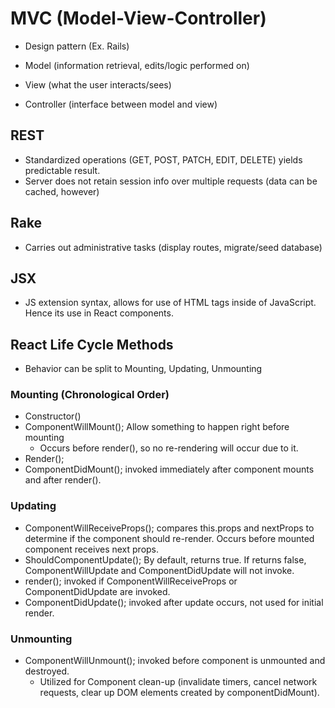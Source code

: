 # MVC (Model-View-Controller)
- Design pattern (Ex. Rails)

- Model (information retrieval, edits/logic performed on)
- View (what the user interacts/sees)
- Controller (interface between model and view)

## REST
- Standardized operations (GET, POST, PATCH, EDIT, DELETE) yields predictable result.
- Server does not retain session info over multiple requests (data can be cached, however)

## Rake
- Carries out administrative tasks (display routes, migrate/seed database)

## JSX
- JS extension syntax, allows for use of HTML tags inside of JavaScript. Hence its use in React components.

## React Life Cycle Methods
- Behavior can be split to Mounting, Updating, Unmounting

### Mounting (Chronological Order)
- Constructor()
- ComponentWillMount(); Allow something to happen right before mounting
  - Occurs before render(), so no re-rendering will occur due to it.
- Render();
- ComponentDidMount(); invoked immediately after component mounts and after render().

### Updating
- ComponentWillReceiveProps(); compares this.props and nextProps to determine if the
component should re-render. Occurs before mounted component receives next props.
- ShouldComponentUpdate(); By default, returns true. If returns false, ComponentWillUpdate and ComponentDidUpdate will not invoke.
- render(); invoked if ComponentWillReceiveProps or ComponentDidUpdate are invoked.
- ComponentDidUpdate(); invoked after update occurs, not used for initial render.

### Unmounting
- ComponentWillUnmount(); invoked before component is unmounted and destroyed.
  - Utilized for Component clean-up (invalidate timers, cancel network requests, clear up DOM elements created by componentDidMount).
